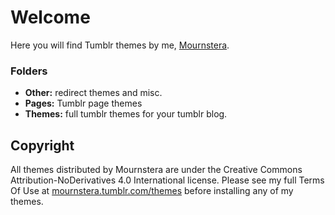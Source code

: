 # Welcome
Here you will find Tumblr themes by me, [Mournstera](https://mournstera.tumblr.com/).

### Folders
- **Other:** redirect themes and misc.
- **Pages:** Tumblr page themes
- **Themes:** full tumblr themes for your tumblr blog.

## Copyright
All themes distributed by Mournstera are under the Creative Commons Attribution-NoDerivatives 4.0 International license. Please see my full Terms Of Use at [mournstera.tumblr.com/themes](https://mournstera.tumblr.com/themes) before installing any of my themes.
